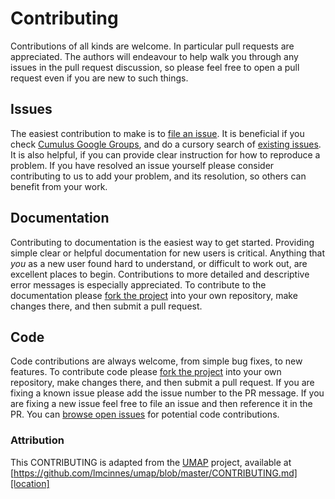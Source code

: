 # Contributing

Contributions of all kinds are welcome. In particular pull requests are appreciated.
The authors will endeavour to help walk you through any issues in the pull request
discussion, so please feel free to open a pull request even if you are new to such things.

## Issues

The easiest contribution to make is to [file an issue](https://github.com/lilab-bcb/cumulus/issues/new).
It is beneficial if you check [Cumulus Google Groups](https://groups.google.com/g/cumulus-support),
and do a cursory search of [existing issues](https://github.com/lilab-bcb/cumulus/issues).
It is also helpful, if you can provide clear instruction for
how to reproduce a problem. If you have resolved an issue yourself please consider
contributing to us to add your problem, and its resolution, so others can
benefit from your work.

## Documentation

Contributing to documentation is the easiest way to get started. Providing simple
clear or helpful documentation for new users is critical. Anything that *you* as
a new user found hard to understand, or difficult to work out, are excellent places
to begin. Contributions to more detailed and descriptive error messages is
especially appreciated. To contribute to the documentation please
[fork the project](https://github.com/lilab-bcb/cumulus)
into your own repository, make changes there, and then submit a pull request.

## Code

Code contributions are always welcome, from simple bug fixes, to new features. To
contribute code please
[fork the project](https://github.com/lilab-bcb/cumulus)
into your own repository, make changes there, and then submit a pull request. If
you are fixing a known issue please add the issue number to the PR message. If you
are fixing a new issue feel free to file an issue and then reference it in the PR.
You can [browse open issues](https://github.com/lilab-bcb/cumulus/issues?q=is%3Aissue+is%3Aopen+) for potential code
contributions.

### Attribution

This CONTRIBUTING is adapted from the [UMAP][homepage] project, available at [https://github.com/lmcinnes/umap/blob/master/CONTRIBUTING.md][location]

[homepage]: https://github.com/lmcinnes/umap
[location]: https://github.com/lmcinnes/umap/blob/master/CONTRIBUTING.md

